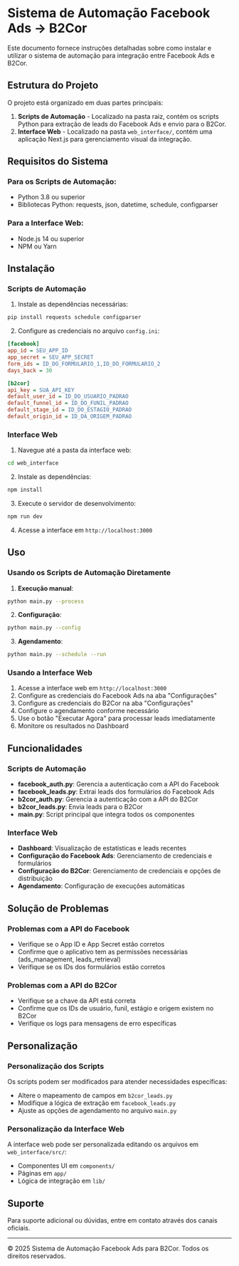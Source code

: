 # Sistema de Automação Facebook Ads → B2Cor

Este documento fornece instruções detalhadas sobre como instalar e utilizar o sistema de automação para integração entre Facebook Ads e B2Cor.

## Estrutura do Projeto

O projeto está organizado em duas partes principais:

1. **Scripts de Automação** - Localizado na pasta raiz, contém os scripts Python para extração de leads do Facebook Ads e envio para o B2Cor.
2. **Interface Web** - Localizado na pasta `web_interface/`, contém uma aplicação Next.js para gerenciamento visual da integração.

## Requisitos do Sistema

### Para os Scripts de Automação:
- Python 3.8 ou superior
- Bibliotecas Python: requests, json, datetime, schedule, configparser

### Para a Interface Web:
- Node.js 14 ou superior
- NPM ou Yarn

## Instalação

### Scripts de Automação

1. Instale as dependências necessárias:
```bash
pip install requests schedule configparser
```

2. Configure as credenciais no arquivo `config.ini`:
```ini
[facebook]
app_id = SEU_APP_ID
app_secret = SEU_APP_SECRET
form_ids = ID_DO_FORMULARIO_1,ID_DO_FORMULARIO_2
days_back = 30

[b2cor]
api_key = SUA_API_KEY
default_user_id = ID_DO_USUARIO_PADRAO
default_funnel_id = ID_DO_FUNIL_PADRAO
default_stage_id = ID_DO_ESTAGIO_PADRAO
default_origin_id = ID_DA_ORIGEM_PADRAO
```

### Interface Web

1. Navegue até a pasta da interface web:
```bash
cd web_interface
```

2. Instale as dependências:
```bash
npm install
```

3. Execute o servidor de desenvolvimento:
```bash
npm run dev
```

4. Acesse a interface em `http://localhost:3000`

## Uso

### Usando os Scripts de Automação Diretamente

1. **Execução manual**:
```bash
python main.py --process
```

2. **Configuração**:
```bash
python main.py --config
```

3. **Agendamento**:
```bash
python main.py --schedule --run
```

### Usando a Interface Web

1. Acesse a interface web em `http://localhost:3000`
2. Configure as credenciais do Facebook Ads na aba "Configurações"
3. Configure as credenciais do B2Cor na aba "Configurações"
4. Configure o agendamento conforme necessário
5. Use o botão "Executar Agora" para processar leads imediatamente
6. Monitore os resultados no Dashboard

## Funcionalidades

### Scripts de Automação

- **facebook_auth.py**: Gerencia a autenticação com a API do Facebook
- **facebook_leads.py**: Extrai leads dos formulários do Facebook Ads
- **b2cor_auth.py**: Gerencia a autenticação com a API do B2Cor
- **b2cor_leads.py**: Envia leads para o B2Cor
- **main.py**: Script principal que integra todos os componentes

### Interface Web

- **Dashboard**: Visualização de estatísticas e leads recentes
- **Configuração do Facebook Ads**: Gerenciamento de credenciais e formulários
- **Configuração do B2Cor**: Gerenciamento de credenciais e opções de distribuição
- **Agendamento**: Configuração de execuções automáticas

## Solução de Problemas

### Problemas com a API do Facebook

- Verifique se o App ID e App Secret estão corretos
- Confirme que o aplicativo tem as permissões necessárias (ads_management, leads_retrieval)
- Verifique se os IDs dos formulários estão corretos

### Problemas com a API do B2Cor

- Verifique se a chave da API está correta
- Confirme que os IDs de usuário, funil, estágio e origem existem no B2Cor
- Verifique os logs para mensagens de erro específicas

## Personalização

### Personalização dos Scripts

Os scripts podem ser modificados para atender necessidades específicas:

- Altere o mapeamento de campos em `b2cor_leads.py`
- Modifique a lógica de extração em `facebook_leads.py`
- Ajuste as opções de agendamento no arquivo `main.py`

### Personalização da Interface Web

A interface web pode ser personalizada editando os arquivos em `web_interface/src/`:

- Componentes UI em `components/`
- Páginas em `app/`
- Lógica de integração em `lib/`

## Suporte

Para suporte adicional ou dúvidas, entre em contato através dos canais oficiais.

---

© 2025 Sistema de Automação Facebook Ads para B2Cor. Todos os direitos reservados.
